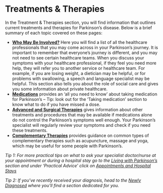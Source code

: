 # Treatments & Therapies
In the Treatment & Therapies section, you will find information that outlines current treatments and therapies for Parkinson’s disease. Below is a brief summary of each topic covered on these pages:

- <a href="/learn/treatment-and-therapies/who-may-be-involved" class="internal-link">**Who May Be Involved?**</a>  Here you will find a list of all the healthcare professionals that you may come across in your Parkinson’s journey. It is important to remember that everyone’s journey is different, and you may not need to see certain healthcare teams. When you discuss your symptoms with your healthcare professional, if they feel you need more help, they will refer you to another service or healthcare team. For example, if you are losing weight, a dietician may be helpful, or for problems with swallowing, a speech and language specialist may be helpful. This section also tells you about the role of social care and gives you some information about private healthcare.
- <a href="/learn/treatment-and-therapies/medications" class="internal-link">**Medications**</a> provides an ‘all you need to know’ about taking medication for Parkinson’s – Tip: look out for the ‘Taking medication’ section to know what to do if you have missed a dose.
- <a href="/learn/treatment-and-therapies/advanced-therapies-and-surgical-treatments" class="internal-link">**Advanced and Surgical Therapies**</a> gives information about other treatments and procedures that may be available if medications alone do not control the Parkinson’s symptoms well enough. Your Parkinson’s specialist will regularly review your symptoms and check if you need these treatments.
- <a href="/learn/treatment-and-therapies/complementary-therapies" class="internal-link">**Complementary Therapies**</a> provides guidance on common types of complementary therapies such as acupuncture, massage and yoga, which may be useful for some people with Parkinson’s.

_Tip 1: For more practical tips on what to ask your specialist doctor/nurse at your appointment or during a hospital stay go to the <a href="/learn/living-with-parkinsons/living-with-parkinsons" class="internal-link">Living with Parkinson’s</a>  section and under ‘Practical Advice’ click on <a href="/learn/living-with-parkinsons/practical-advice/appointments-and-hospital-stays" class="internal-link">Appointments and Hospital Stays</a>_

_Tip 2: If you’ve recently received your diagnosis, head to the <a href="/learn/newly-diagnosed" class="internal-link">Newly Diagnosed</a> where you’ll find a section dedicated for you._
